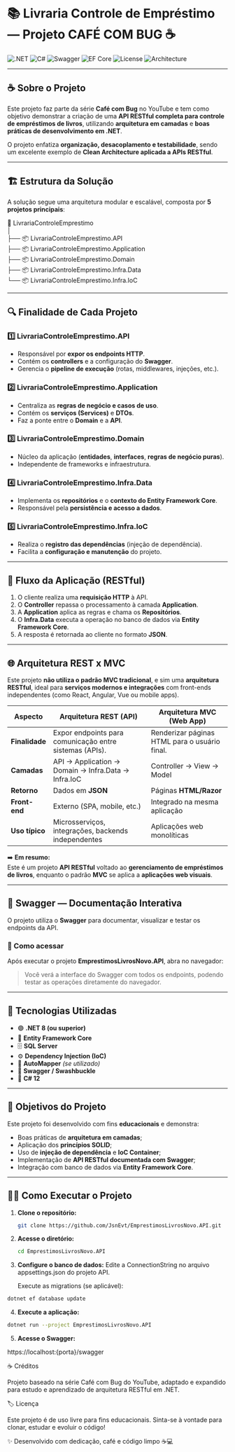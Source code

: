 # 📚 Livraria Controle de Empréstimo — Projeto CAFÉ COM BUG ☕

![.NET](https://img.shields.io/badge/.NET-8.0-blueviolet?logo=dotnet&logoColor=white)
![C#](https://img.shields.io/badge/C%23-Language-239120?logo=c-sharp&logoColor=white)
![Swagger](https://img.shields.io/badge/Swagger-API%20Docs-brightgreen?logo=swagger)
![EF Core](https://img.shields.io/badge/Entity%20Framework-Core-5C2D91?logo=entity-framework&logoColor=white)
![License](https://img.shields.io/badge/License-MIT-yellow)
![Architecture](https://img.shields.io/badge/Architecture-RESTful%20API-orange)

---

## ☕ Sobre o Projeto

Este projeto faz parte da série **Café com Bug** no YouTube e tem como objetivo demonstrar a criação de uma **API RESTful completa para controle de empréstimos de livros**, utilizando **arquitetura em camadas** e **boas práticas de desenvolvimento em .NET**.

O projeto enfatiza **organização, desacoplamento e testabilidade**, sendo um excelente exemplo de **Clean Architecture aplicada a APIs RESTful**.

---

## 🏗️ Estrutura da Solução

A solução segue uma arquitetura modular e escalável, composta por **5 projetos principais**:

📁 LivrariaControleEmprestimo  
│  
├── 📦 LivrariaControleEmprestimo.API  
├── 📦 LivrariaControleEmprestimo.Application  
├── 📦 LivrariaControleEmprestimo.Domain  
├── 📦 LivrariaControleEmprestimo.Infra.Data  
└── 📦 LivrariaControleEmprestimo.Infra.IoC  


---

## 🔍 Finalidade de Cada Projeto

### **1️⃣ LivrariaControleEmprestimo.API**
- Responsável por **expor os endpoints HTTP**.
- Contém os **controllers** e a configuração do **Swagger**.
- Gerencia o **pipeline de execução** (rotas, middlewares, injeções, etc.).

### **2️⃣ LivrariaControleEmprestimo.Application**
- Centraliza as **regras de negócio e casos de uso**.
- Contém os **serviços (Services)** e **DTOs**.
- Faz a ponte entre o **Domain** e a **API**.

### **3️⃣ LivrariaControleEmprestimo.Domain**
- Núcleo da aplicação (**entidades**, **interfaces**, **regras de negócio puras**).
- Independente de frameworks e infraestrutura.

### **4️⃣ LivrariaControleEmprestimo.Infra.Data**
- Implementa os **repositórios** e o **contexto do Entity Framework Core**.
- Responsável pela **persistência e acesso a dados**.

### **5️⃣ LivrariaControleEmprestimo.Infra.IoC**
- Realiza o **registro das dependências** (injeção de dependência).
- Facilita a **configuração e manutenção** do projeto.

---

## 🧠 Fluxo da Aplicação (RESTful)

1. O cliente realiza uma **requisição HTTP** à API.  
2. O **Controller** repassa o processamento à camada **Application**.  
3. A **Application** aplica as regras e chama os **Repositórios**.  
4. O **Infra.Data** executa a operação no banco de dados via **Entity Framework Core**.  
5. A resposta é retornada ao cliente no formato **JSON**.  

---

## 🌐 Arquitetura REST x MVC

Este projeto **não utiliza o padrão MVC tradicional**, e sim uma **arquitetura RESTful**, ideal para **serviços modernos e integrações** com front-ends independentes (como React, Angular, Vue ou mobile apps).

| Aspecto | **Arquitetura REST (API)** | **Arquitetura MVC (Web App)** |
|----------|-----------------------------|-------------------------------|
| **Finalidade** | Expor endpoints para comunicação entre sistemas (APIs). | Renderizar páginas HTML para o usuário final. |
| **Camadas** | API → Application → Domain → Infra.Data → Infra.IoC | Controller → View → Model |
| **Retorno** | Dados em **JSON** | Páginas **HTML/Razor** |
| **Front-end** | Externo (SPA, mobile, etc.) | Integrado na mesma aplicação |
| **Uso típico** | Microsserviços, integrações, backends independentes | Aplicações web monolíticas |

➡️ **Em resumo:**  
Este é um projeto **API RESTful** voltado ao **gerenciamento de empréstimos de livros**, enquanto o padrão **MVC** se aplica a **aplicações web visuais**.

---

## 🚀 Swagger — Documentação Interativa

O projeto utiliza o **Swagger** para documentar, visualizar e testar os endpoints da API.

### 🔧 Como acessar
Após executar o projeto **EmprestimosLivrosNovo.API**, abra no navegador:


> Você verá a interface do Swagger com todos os endpoints, podendo testar as operações diretamente do navegador.

---

## 🧩 Tecnologias Utilizadas

- 🟣 **.NET 8 (ou superior)**
- 🧱 **Entity Framework Core**
- 🗄️ **SQL Server**
- ⚙️ **Dependency Injection (IoC)**
- 🧭 **AutoMapper** *(se utilizado)*
- 📗 **Swagger / Swashbuckle**
- 💬 **C# 12**

---

## 📘 Objetivos do Projeto

Este projeto foi desenvolvido com fins **educacionais** e demonstra:
- Boas práticas de **arquitetura em camadas**;
- Aplicação dos **princípios SOLID**;
- Uso de **injeção de dependência** e **IoC Container**;
- Implementação de **API RESTful documentada com Swagger**;
- Integração com banco de dados via **Entity Framework Core**.

---

## 🧑‍💻 Como Executar o Projeto

1. **Clone o repositório:**
   ```bash
   git clone https://github.com/JsnEvt/EmprestimosLivrosNovo.API.git

2. **Acesse o diretório:**
   ```bash
   cd EmprestimosLivrosNovo.API
3. **Configure o banco de dados:**
   Edite a ConnectionString no arquivo appsettings.json do projeto API.

   Execute as migrations (se aplicável):
  ```bash
  dotnet ef database update
  ```
4. **Execute a aplicação:**
  ```bash
  dotnet run --project EmprestimosLivrosNovo.API
  ```
5. **Acesse o Swagger:**

  https://localhost:{porta}/swagger

☕ Créditos

Projeto baseado na série Café com Bug do YouTube, adaptado e expandido para estudo e aprendizado de arquitetura RESTful em .NET.

🏷️ Licença

Este projeto é de uso livre para fins educacionais.
Sinta-se à vontade para clonar, estudar e evoluir o código!

✨ Desenvolvido com dedicação, café e código limpo ☕💻
